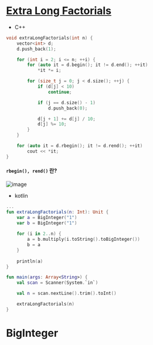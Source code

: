 # [Extra Long Factorials](https://www.hackerrank.com/challenges/extra-long-factorials/problem)

* C++
```c++
void extraLongFactorials(int n) {
    vector<int> d;
    d.push_back(1);

    for (int i = 2; i <= n; ++i) {
        for (auto it = d.begin(); it != d.end(); ++it)
            *it *= i;

        for (size_t j = 0; j < d.size(); ++j) {
            if (d[j] < 10)
                continue;

            if (j == d.size() - 1)
                d.push_back(0);

            d[j + 1] += d[j] / 10;
            d[j] %= 10;
        }
    }

    for (auto it = d.rbegin(); it != d.rend(); ++it)
        cout << *it;
}
```

#### `rbegin(), rend()` 란?
![image](https://user-images.githubusercontent.com/29828988/112166563-16e10b00-8c33-11eb-86af-021cd8f08bb1.png)


* kotlin
```kotlin
...
fun extraLongFactorials(n: Int): Unit {
    var a = BigInteger("1")
    var b = BigInteger("1")
    
    for (i in 2..n) {
        a = b.multiply(i.toString().toBigInteger())    
        b = a    
    }
    
    println(a)
}

fun main(args: Array<String>) {
    val scan = Scanner(System.`in`)

    val n = scan.nextLine().trim().toInt()

    extraLongFactorials(n)
}

```

# BigInteger
